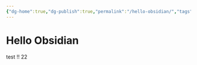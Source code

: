 ```yaml
---
{"dg-home":true,"dg-publish":true,"permalink":"/hello-obsidian/","tags":["gardenEntry"],"dgPassFrontmatter":true,"created":"","updated":""}
---
```



# Hello Obsidian

test !! 22